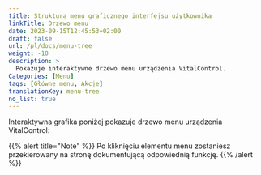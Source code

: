```yaml
---
title: Struktura menu graficznego interfejsu użytkownika
linkTitle: Drzewo menu
date: 2023-09-15T12:45:53+02:00
draft: false
url: /pl/docs/menu-tree
weight: -10
description: >
  Pokazuje interaktywne drzewo menu urządzenia VitalControl.
Categories: [Menu]
tags: [Główne menu, Akcje]
translationKey: menu-tree
no_list: true
---
```


Interaktywna grafika poniżej pokazuje drzewo menu urządzenia VitalControl:

{{% alert title="Note" %}}
Po kliknięciu elementu menu zostaniesz przekierowany na stronę dokumentującą odpowiednią funkcję.
{{% /alert %}}

<object data="menu-tree.svg" type="image/svg+xml" width="1100" >
</object>
